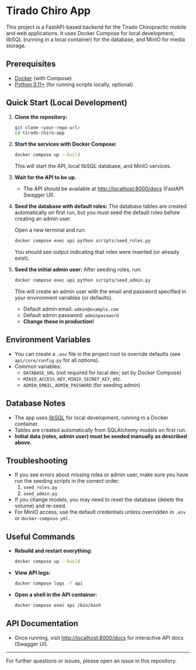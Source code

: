 # Tirado Chiro App

This project is a FastAPI-based backend for the Tirado Chiropractic mobile and web applications. It uses Docker Compose for local development, libSQL (running in a local container) for the database, and MinIO for media storage.

## Prerequisites

- [Docker](https://www.docker.com/products/docker-desktop) (with Compose)
- [Python 3.11+](https://www.python.org/) (for running scripts locally, optional)

## Quick Start (Local Development)

1. **Clone the repository:**

   ```sh
   git clone <your-repo-url>
   cd tirado-chiro-app
   ```

2. **Start the services with Docker Compose:**

   ```sh
   docker compose up --build
   ```

   This will start the API, local libSQL database, and MinIO services.

3. **Wait for the API to be up.**

   - The API should be available at [http://localhost:8000/docs](http://localhost:8000/docs) (FastAPI Swagger UI).

4. **Seed the database with default roles:**
   The database tables are created automatically on first run, but you must seed the default roles before creating an admin user.

   Open a new terminal and run:

   ```sh
   docker compose exec api python scripts/seed_roles.py
   ```

   You should see output indicating that roles were inserted (or already exist).

5. **Seed the initial admin user:**
   After seeding roles, run:

   ```sh
   docker compose exec api python scripts/seed_admin.py
   ```

   This will create an admin user with the email and password specified in your environment variables (or defaults).

   - Default admin email: `admin@example.com`
   - Default admin password: `adminpassword`
   - **Change these in production!**

## Environment Variables

- You can create a `.env` file in the project root to override defaults (see `api/core/config.py` for all options).
- Common variables:
  - `DATABASE_URL` (not required for local dev; set by Docker Compose)
  - `MINIO_ACCESS_KEY`, `MINIO_SECRET_KEY`, etc.
  - `ADMIN_EMAIL`, `ADMIN_PASSWORD` (for seeding admin)

## Database Notes

- The app uses [libSQL](https://libsql.org/) for local development, running in a Docker container.
- Tables are created automatically from SQLAlchemy models on first run.
- **Initial data (roles, admin user) must be seeded manually as described above.**

## Troubleshooting

- If you see errors about missing roles or admin user, make sure you have run the seeding scripts in the correct order:
  1. `seed_roles.py`
  2. `seed_admin.py`
- If you change models, you may need to reset the database (delete the volume) and re-seed.
- For MinIO access, use the default credentials unless overridden in `.env` or `docker-compose.yml`.

## Useful Commands

- **Rebuild and restart everything:**
  ```sh
  docker compose up --build
  ```
- **View API logs:**
  ```sh
  docker compose logs -f api
  ```
- **Open a shell in the API container:**
  ```sh
  docker compose exec api /bin/bash
  ```

## API Documentation

- Once running, visit [http://localhost:8000/docs](http://localhost:8000/docs) for interactive API docs (Swagger UI).

---

For further questions or issues, please open an issue in this repository.

